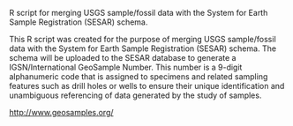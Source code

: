 R script for merging USGS sample/fossil data with the System for Earth Sample Registration (SESAR) schema.

This R script was created for the purpose of merging USGS sample/fossil data with the System for Earth Sample Registration (SESAR) schema. The schema will be uploaded to the SESAR database to generate a IGSN/International GeoSample Number. This number is a 9-digit alphanumeric code that is assigned to specimens and related sampling features such as drill holes or wells to ensure their unique identification and unambiguous referencing of data generated by the study of samples.

http://www.geosamples.org/
